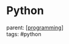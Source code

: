 # Python

parent: [[programming]]\
tags: #python

[//begin]: # "Autogenerated link references for markdown compatibility"
[programming]: ../programming "Programming"
[//end]: # "Autogenerated link references"